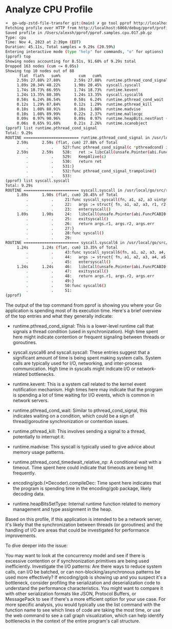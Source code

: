 # Analyze CPU Profile


```bash
➜  go-udp-zstd-file-transfer git:(main) ✗ go tool pprof http://localhost:6060/debug/pprof/profile\?seconds\=45
Fetching profile over HTTP from http://localhost:6060/debug/pprof/profile?seconds=45
Saved profile in /Users/alexsh/pprof/pprof.samples.cpu.017.pb.gz
Type: cpu
Time: Nov 4, 2023 at 2:39pm (EDT)
Duration: 45.11s, Total samples = 9.29s (20.59%)
Entering interactive mode (type "help" for commands, "o" for options)
(pprof) top
Showing nodes accounting for 8.51s, 91.60% of 9.29s total
Dropped 163 nodes (cum <= 0.05s)
Showing top 10 nodes out of 88
      flat  flat%   sum%        cum   cum%
     2.59s 27.88% 27.88%      2.59s 27.88%  runtime.pthread_cond_signal
     1.89s 20.34% 48.22%      1.90s 20.45%  syscall.syscall
     1.74s 18.73% 66.95%      1.74s 18.73%  runtime.kevent
     1.24s 13.35% 80.30%      1.24s 13.35%  syscall.syscall6
     0.58s  6.24% 86.54%      0.58s  6.24%  runtime.pthread_cond_wait
     0.12s  1.29% 87.84%      0.12s  1.29%  runtime.pthread_kill
     0.10s  1.08% 88.91%      0.10s  1.08%  runtime.madvise
     0.10s  1.08% 89.99%      0.22s  2.37%  runtime.mallocgc
     0.09s  0.97% 90.96%      0.09s  0.97%  runtime.heapBits.nextFast (inline)
     0.06s  0.65% 91.60%      0.21s  2.26%  runtime.scanobject
(pprof) list runtime.pthread_cond_signal
Total: 9.29s
ROUTINE ======================== runtime.pthread_cond_signal in /usr/local/go/src/runtime/sys_darwin.go
     2.59s      2.59s (flat, cum) 27.88% of Total
         .          .    527:func pthread_cond_signal(c *pthreadcond) int32 {
     2.59s      2.59s    528:   ret := libcCall(unsafe.Pointer(abi.FuncPCABI0(pthread_cond_signal_trampoline)), unsafe.Pointer(&c))
         .          .    529:   KeepAlive(c)
         .          .    530:   return ret
         .          .    531:}
         .          .    532:func pthread_cond_signal_trampoline()
         .          .    533:
(pprof) list syscall.syscall
Total: 9.29s
ROUTINE ======================== syscall.syscall in /usr/local/go/src/runtime/sys_darwin.go
     1.89s      1.90s (flat, cum) 20.45% of Total
         .          .     21:func syscall_syscall(fn, a1, a2, a3 uintptr) (r1, r2, err uintptr) {
         .          .     22:   args := struct{ fn, a1, a2, a3, r1, r2, err uintptr }{fn, a1, a2, a3, r1, r2, err}
         .          .     23:   entersyscall()
     1.89s      1.90s     24:   libcCall(unsafe.Pointer(abi.FuncPCABI0(syscall)), unsafe.Pointer(&args))
         .          .     25:   exitsyscall()
         .          .     26:   return args.r1, args.r2, args.err
         .          .     27:}
         .          .     28:func syscall()
         .          .     29:
ROUTINE ======================== syscall.syscall6 in /usr/local/go/src/runtime/sys_darwin.go
     1.24s      1.24s (flat, cum) 13.35% of Total
         .          .     43:func syscall_syscall6(fn, a1, a2, a3, a4, a5, a6 uintptr) (r1, r2, err uintptr) {
         .          .     44:   args := struct{ fn, a1, a2, a3, a4, a5, a6, r1, r2, err uintptr }{fn, a1, a2, a3, a4, a5, a6, r1, r2, err}
         .          .     45:   entersyscall()
     1.24s      1.24s     46:   libcCall(unsafe.Pointer(abi.FuncPCABI0(syscall6)), unsafe.Pointer(&args))
         .          .     47:   exitsyscall()
         .          .     48:   return args.r1, args.r2, args.err
         .          .     49:}
         .          .     50:func syscall6()
         .          .     51:
(pprof) 
```


The output of the top command from pprof is showing you where your Go application is spending most of its execution time. Here's a brief overview of the top entries and what they generally indicate:

- runtime.pthread_cond_signal: This is a lower-level runtime call that signals a thread condition (used in synchronization). High time spent here might indicate contention or frequent signaling between threads or goroutines.

- syscall.syscall6 and syscall.syscall: These entries suggest that a significant amount of time is being spent making system calls. System calls are typically used for I/O, networking, and inter-process communication. High time in syscalls might indicate I/O or network-related bottlenecks.

- runtime.kevent: This is a system call related to the kernel event notification mechanism. High times here may indicate that the program is spending a lot of time waiting for I/O events, which is common in network servers.

- runtime.pthread_cond_wait: Similar to pthread_cond_signal, this indicates waiting on a condition, which could be a sign of thread/goroutine synchronization or contention issues.

- runtime.pthread_kill: This involves sending a signal to a thread, potentially to interrupt it.

- runtime.madvise: This syscall is typically used to give advice about memory usage patterns.

- runtime.pthread_cond_timedwait_relative_np: A conditional wait with a timeout. Time spent here could indicate that timeouts are being hit frequently.

- encoding/gob.(*Decoder).compileDec: Time spent here indicates that the program is spending time in the encoding/gob package, likely decoding data.

- runtime.heapBitsSetType: Internal runtime function related to memory management and type assignment in the heap.

Based on this profile, if this application is intended to be a network server, it's likely that the synchronization between threads (or goroutines) and the handling of I/O are areas that could be investigated for performance improvements.

To dive deeper into the issue:

You may want to look at the concurrency model and see if there is excessive contention or if synchronization primitives are being used inefficiently.
Investigate the I/O patterns: Are there ways to reduce system calls, can I/O be batched, or can non-blocking/asynchronous patterns be used more effectively?
If encoding/gob is showing up and you suspect it's a bottleneck, consider profiling the serialization and deserialization code to understand the performance characteristics. You might want to compare it with other serialization formats like JSON, Protocol Buffers, or MessagePack to see if there's a more efficient option for your use case.
For more specific analysis, you would typically use the list command with the function name to see which lines of code are taking the most time, or use the web command to see a call graph visualization, which can help identify bottlenecks in the context of the entire program's call structure.
